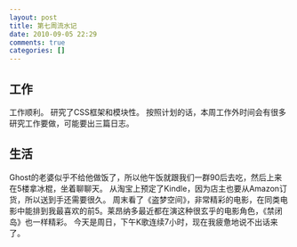```yaml
---
layout: post
title: 第七周流水记
date: 2010-09-05 22:29
comments: true
categories: []
---
```

<h2>工作</h2>
工作顺利。
研究了CSS框架和模块性。
按照计划的话，本周工作外时间会有很多研究工作要做，可能要出三篇日志。

<h2>生活</h2>
Ghost的老婆似乎不给他做饭了，所以他午饭就跟我们一群90后去吃，然后上来在5楼拿冰棍，坐着聊聊天。
从淘宝上预定了Kindle，因为店主也要从Amazon订货，所以送到手还需要很久。
周末看了《盗梦空间》，非常精彩的电影，在同类电影中能排到我最喜欢的前5。莱昂纳多最近都在演这种很玄乎的电影角色，《禁闭岛》也一样精彩。
今天是周日，下午K歌连续7小时，现在我疲惫地说不出话来了。
